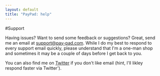 ```yaml
---
layout: default
title: "PayPad: help"
---
```


#Support

Having issues? Want to send some feedback or suggestions? Great, send me an email at [support@pay-pad.com](mailto:support@pay-pad.com). While I do my best to respond to every support email quickly, please understand that I'm a one-man shop and sometimes it may be a couple of days before I get back to you.

You can also find me on [Twitter](http://www.twitter.com/etpaypad) if you don't like email (hint, I'll likley respond faster via Twitter').